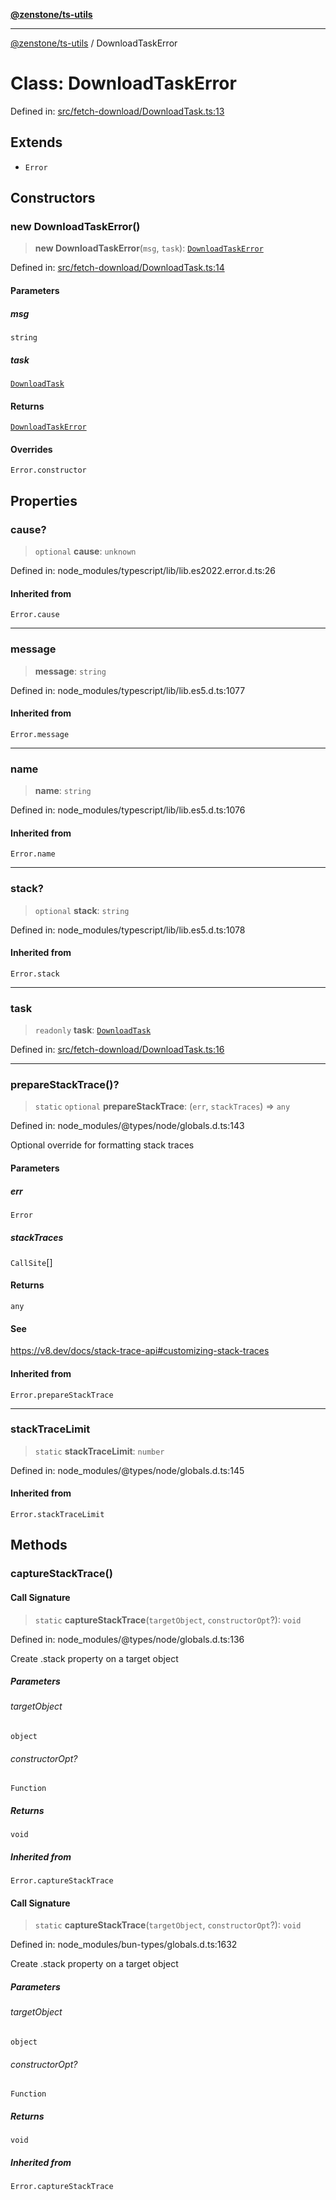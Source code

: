[**@zenstone/ts-utils**](../README.md)

***

[@zenstone/ts-utils](../globals.md) / DownloadTaskError

# Class: DownloadTaskError

Defined in: [src/fetch-download/DownloadTask.ts:13](https://github.com/janpoem/ts-utils/blob/647769c6ab17fbf959411c087c243d48d7d88bf8/src/fetch-download/DownloadTask.ts#L13)

## Extends

- `Error`

## Constructors

### new DownloadTaskError()

> **new DownloadTaskError**(`msg`, `task`): [`DownloadTaskError`](DownloadTaskError.md)

Defined in: [src/fetch-download/DownloadTask.ts:14](https://github.com/janpoem/ts-utils/blob/647769c6ab17fbf959411c087c243d48d7d88bf8/src/fetch-download/DownloadTask.ts#L14)

#### Parameters

##### msg

`string`

##### task

[`DownloadTask`](DownloadTask.md)

#### Returns

[`DownloadTaskError`](DownloadTaskError.md)

#### Overrides

`Error.constructor`

## Properties

### cause?

> `optional` **cause**: `unknown`

Defined in: node\_modules/typescript/lib/lib.es2022.error.d.ts:26

#### Inherited from

`Error.cause`

***

### message

> **message**: `string`

Defined in: node\_modules/typescript/lib/lib.es5.d.ts:1077

#### Inherited from

`Error.message`

***

### name

> **name**: `string`

Defined in: node\_modules/typescript/lib/lib.es5.d.ts:1076

#### Inherited from

`Error.name`

***

### stack?

> `optional` **stack**: `string`

Defined in: node\_modules/typescript/lib/lib.es5.d.ts:1078

#### Inherited from

`Error.stack`

***

### task

> `readonly` **task**: [`DownloadTask`](DownloadTask.md)

Defined in: [src/fetch-download/DownloadTask.ts:16](https://github.com/janpoem/ts-utils/blob/647769c6ab17fbf959411c087c243d48d7d88bf8/src/fetch-download/DownloadTask.ts#L16)

***

### prepareStackTrace()?

> `static` `optional` **prepareStackTrace**: (`err`, `stackTraces`) => `any`

Defined in: node\_modules/@types/node/globals.d.ts:143

Optional override for formatting stack traces

#### Parameters

##### err

`Error`

##### stackTraces

`CallSite`[]

#### Returns

`any`

#### See

https://v8.dev/docs/stack-trace-api#customizing-stack-traces

#### Inherited from

`Error.prepareStackTrace`

***

### stackTraceLimit

> `static` **stackTraceLimit**: `number`

Defined in: node\_modules/@types/node/globals.d.ts:145

#### Inherited from

`Error.stackTraceLimit`

## Methods

### captureStackTrace()

#### Call Signature

> `static` **captureStackTrace**(`targetObject`, `constructorOpt`?): `void`

Defined in: node\_modules/@types/node/globals.d.ts:136

Create .stack property on a target object

##### Parameters

###### targetObject

`object`

###### constructorOpt?

`Function`

##### Returns

`void`

##### Inherited from

`Error.captureStackTrace`

#### Call Signature

> `static` **captureStackTrace**(`targetObject`, `constructorOpt`?): `void`

Defined in: node\_modules/bun-types/globals.d.ts:1632

Create .stack property on a target object

##### Parameters

###### targetObject

`object`

###### constructorOpt?

`Function`

##### Returns

`void`

##### Inherited from

`Error.captureStackTrace`
